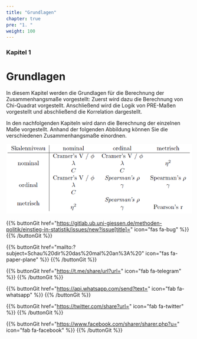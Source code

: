 ```yaml
---
title: "Grundlagen"
chapter: true
pre: "1. "
weight: 100
---
```


### Kapitel  1

# Grundlagen

In diesem Kapitel werden die Grundlagen für die Berechnung der Zusammenhangsmaße vorgestellt: Zuerst wird dazu die Berechnung von Chi-Quadrat vorgestellt. Anschließend wird die Logik von PRE-Maßen vorgestellt und abschließend die Korrelation dargestellt. 

In den nachfolgenden Kapiteln wird dann die Berechnung der einzelnen Maße vorgestellt. Anhand der folgenden Abbildung können Sie die verschiedenen Zusammenhangsmaße einordnen.

![Übersicht Zusammenhangsmaße](./images/uebersucht_zusam.PNG)

{{% buttonGit href="https://gitlab.ub.uni-giessen.de/methoden-politik/einstieg-in-statistik/issues/new?issue[title]=" icon="fas fa-bug" %}} {{% /buttonGit %}} 

{{% buttonGit href="mailto:?subject=Schau%20dir%20das%20mal%20an%3A%20" icon="fas fa-paper-plane" %}} {{% /buttonGit %}}

{{% buttonGit href="https://t.me/share/url?url=" icon="fab fa-telegram" %}} {{% /buttonGit %}}

{{% buttonGit href="https://api.whatsapp.com/send?text=" icon="fab fa-whatsapp" %}} {{% /buttonGit %}}

{{% buttonGit href="https://twitter.com/share?url=" icon="fab fa-twitter" %}} {{% /buttonGit %}}

{{% buttonGit href="https://www.facebook.com/sharer/sharer.php?u=" icon="fab fa-facebook" %}} {{% /buttonGit %}}